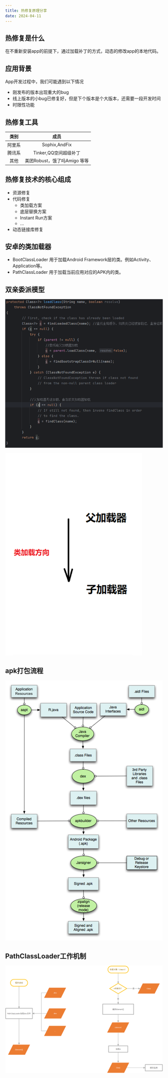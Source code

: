 ```yaml
---
title: 热修复原理分享
date: 2024-04-11
---
```

## 热修复是什么
在不重新安装app的前提下，通过加载补丁的方式，动态的修改app的本地代码。

## 应用背景
App开发过程中，我们可能遇到以下情况

* 刚发布的版本出现重大的bug
* 线上版本的小bug已修复好，但是下个版本是个大版本，还需要一段开发时间
* 时限性功能

## 热修复工具

|类别|成员|
| :-: | :-: |
| 阿里系 | Sophix,AndFix |
|腾讯系|Tinker,QQ空间超级补丁|
|其他| 美团Robust，饿了吗Amigo 等等

## 热修复技术的核心组成
* 资源修复
* 代码修复
    * 类加载方案
    * 底层替换方案
    * Instant Run方案
    * ...
* 动态链接库修复

## 安卓的类加载器
* BootClassLoader
用于加载Android Framework层的类。例如Activity、Application等。
* PathClassLoader
用于加载当前应用对应的APK内的类。

## 双亲委派模型
![代码](/assets/images/both_parents_are_appointed.png)

![示意图](/assets/images/both_parents_are_appointed_direction.png)


## apk打包流程
![流程图](/assets/images/assemble_apk.png)

## PathClassLoader工作机制
![流程图](/assets/images/path_class_loader_work.png)







